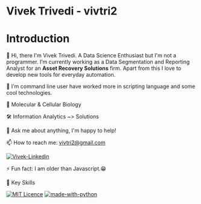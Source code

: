 # Vivek Trivedi - vivtri2

# Introduction
👋 Hi, there I'm Vivek Trivedi.
A Data Science Enthusiast but I'm not a programmer. I’m currently working as a Data Segmentation and Reporting Analyst for an **Asset Recovery Solutions** firm. Apart from this I love to develop new tools for everyday automation. 

🌱 I'm command line user have worked more in scripting language and some cool technologies.

🧬 Molecular & Cellular Biology

🛠 Information Analytics ~> Solutions

💬 Ask me about anything, I'm happy to help!

📫 How to reach me: vivtri2@gmail.com

[![Vivek-Linkedin](https://img.shields.io/badge/linkedin-%230077B5.svg?&style=for-the-badge&logo=linkedin&logoColor=white)](https://www.linkedin.com/in/vivek-trivedi/)

⚡ Fun fact: I am older than Javascript.😁

📌 Key Skills

[![MIT Licence](https://badges.frapsoft.com/os/mit/mit.svg?v=103)](https://opensource.org/licenses/mit-license.php)
[![made-with-python](https://img.shields.io/badge/Made%20with-Python-1f425f.svg)](https://www.python.org/)



